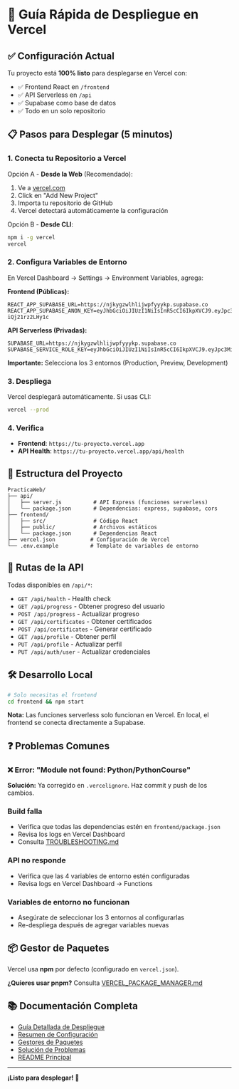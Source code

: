 # 🚀 Guía Rápida de Despliegue en Vercel

## ✅ Configuración Actual

Tu proyecto está **100% listo** para desplegarse en Vercel con:
- ✅ Frontend React en `/frontend`
- ✅ API Serverless en `/api`
- ✅ Supabase como base de datos
- ✅ Todo en un solo repositorio

## 📋 Pasos para Desplegar (5 minutos)

### 1. Conecta tu Repositorio a Vercel

Opción A - **Desde la Web** (Recomendado):
1. Ve a [vercel.com](https://vercel.com)
2. Click en "Add New Project"
3. Importa tu repositorio de GitHub
4. Vercel detectará automáticamente la configuración

Opción B - **Desde CLI**:
```bash
npm i -g vercel
vercel
```

### 2. Configura Variables de Entorno

En Vercel Dashboard → Settings → Environment Variables, agrega:

**Frontend (Públicas):**
```
REACT_APP_SUPABASE_URL=https://njkygzwlhlijwpfyyykp.supabase.co
REACT_APP_SUPABASE_ANON_KEY=eyJhbGciOiJIUzI1NiIsInR5cCI6IkpXVCJ9.eyJpc3MiOiJzdXBhYmFzZSIsInJlZiI6Im5qa3lnendsaGxpandwZnl5eWtwIiwicm9sZSI6ImFub24iLCJpYXQiOjE3NTk1NzYyOTUsImV4cCI6MjA3NTE1MjI5NX0.j2qS71QwogFfB4PcvK_480gxFp22B-iQj21rz2LHy1c
```

**API Serverless (Privadas):**
```
SUPABASE_URL=https://njkygzwlhlijwpfyyykp.supabase.co
SUPABASE_SERVICE_ROLE_KEY=eyJhbGciOiJIUzI1NiIsInR5cCI6IkpXVCJ9.eyJpc3MiOiJzdXBhYmFzZSIsInJlZiI6Im5qa3lnendsaGxpandwZnl5eWtwIiwicm9sZSI6InNlcnZpY2Vfcm9sZSIsImlhdCI6MTc1OTU3NjI5NSwiZXhwIjoyMDc1MTUyMjk1fQ.vxlJnvOKeaP_XUAD5rn0QBI7UXPZQvpaaocZnXO06Eg
```

**Importante:** Selecciona los 3 entornos (Production, Preview, Development)

### 3. Despliega

Vercel desplegará automáticamente. Si usas CLI:
```bash
vercel --prod
```

### 4. Verifica

- **Frontend**: `https://tu-proyecto.vercel.app`
- **API Health**: `https://tu-proyecto.vercel.app/api/health`

## 📁 Estructura del Proyecto

```
PracticaWeb/
├── api/
│   ├── server.js          # API Express (funciones serverless)
│   └── package.json       # Dependencias: express, supabase, cors
├── frontend/
│   ├── src/               # Código React
│   ├── public/            # Archivos estáticos
│   └── package.json       # Dependencias React
├── vercel.json           # Configuración de Vercel
└── .env.example          # Template de variables de entorno
```

## 🔗 Rutas de la API

Todas disponibles en `/api/*`:

- `GET /api/health` - Health check
- `GET /api/progress` - Obtener progreso del usuario
- `POST /api/progress` - Actualizar progreso
- `GET /api/certificates` - Obtener certificados
- `POST /api/certificates` - Generar certificado
- `GET /api/profile` - Obtener perfil
- `PUT /api/profile` - Actualizar perfil
- `PUT /api/auth/user` - Actualizar credenciales

## 🛠️ Desarrollo Local

```bash
# Solo necesitas el frontend
cd frontend && npm start
```

**Nota:** Las funciones serverless solo funcionan en Vercel. En local, el frontend se conecta directamente a Supabase.

## ❓ Problemas Comunes

### ❌ Error: "Module not found: Python/PythonCourse"
**Solución:** Ya corregido en `.vercelignore`. Haz commit y push de los cambios.

### Build falla
- Verifica que todas las dependencias estén en `frontend/package.json`
- Revisa los logs en Vercel Dashboard
- Consulta [TROUBLESHOOTING.md](./TROUBLESHOOTING.md)

### API no responde
- Verifica que las 4 variables de entorno estén configuradas
- Revisa logs en Vercel Dashboard → Functions

### Variables de entorno no funcionan
- Asegúrate de seleccionar los 3 entornos al configurarlas
- Re-despliega después de agregar variables nuevas

## 📦 Gestor de Paquetes

Vercel usa **npm** por defecto (configurado en `vercel.json`).

**¿Quieres usar pnpm?** Consulta [VERCEL_PACKAGE_MANAGER.md](./VERCEL_PACKAGE_MANAGER.md)

## 📚 Documentación Completa

- [Guía Detallada de Despliegue](./VERCEL_DEPLOYMENT.md)
- [Resumen de Configuración](./DEPLOYMENT_SUMMARY.md)
- [Gestores de Paquetes](./VERCEL_PACKAGE_MANAGER.md)
- [Solución de Problemas](./TROUBLESHOOTING.md)
- [README Principal](./README.md)

---

**¡Listo para desplegar! 🎉**
